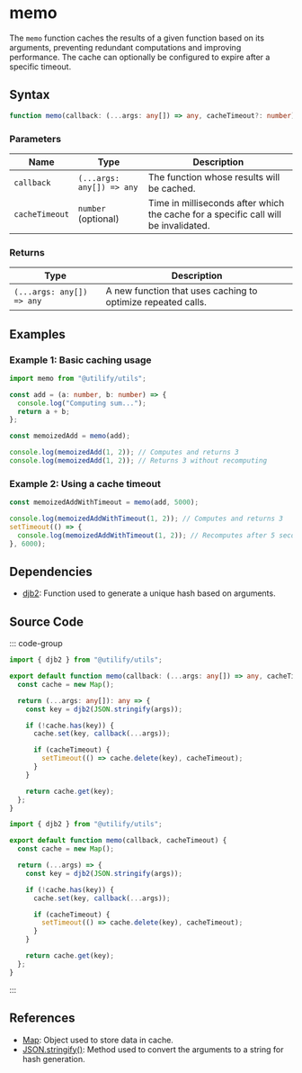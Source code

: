 # memo

The `memo` function caches the results of a given function based on its arguments, preventing redundant computations and improving performance. The cache can optionally be configured to expire after a specific timeout.

## Syntax

```typescript
function memo(callback: (...args: any[]) => any, cacheTimeout?: number): (...args: any[]) => any;
```

### Parameters

| Name           | Type                  | Description                                                                                |
|-----------------|-----------------------|--------------------------------------------------------------------------------------------|
| `callback`      | `(...args: any[]) => any` | The function whose results will be cached.                                                |
| `cacheTimeout`  | `number` (optional)   | Time in milliseconds after which the cache for a specific call will be invalidated.       |

### Returns

| Type             | Description                                             |
|------------------|---------------------------------------------------------|
| `(...args: any[]) => any` | A new function that uses caching to optimize repeated calls. |

## Examples

### Example 1: Basic caching usage

```typescript
import memo from "@utilify/utils";

const add = (a: number, b: number) => {
  console.log("Computing sum...");
  return a + b;
};

const memoizedAdd = memo(add);

console.log(memoizedAdd(1, 2)); // Computes and returns 3
console.log(memoizedAdd(1, 2)); // Returns 3 without recomputing
```

### Example 2: Using a cache timeout

```typescript
const memoizedAddWithTimeout = memo(add, 5000);

console.log(memoizedAddWithTimeout(1, 2)); // Computes and returns 3
setTimeout(() => {
  console.log(memoizedAddWithTimeout(1, 2)); // Recomputes after 5 seconds
}, 6000);
```

## Dependencies

- [djb2](./djb2.md): Function used to generate a unique hash based on arguments.

## Source Code

::: code-group
```typescript
import { djb2 } from "@utilify/utils";

export default function memo(callback: (...args: any[]) => any, cacheTimeout?: number): (...args: any[]) => any {
  const cache = new Map();

  return (...args: any[]): any => {
    const key = djb2(JSON.stringify(args));

    if (!cache.has(key)) {
      cache.set(key, callback(...args));

      if (cacheTimeout) {
        setTimeout(() => cache.delete(key), cacheTimeout);
      }
    }

    return cache.get(key);
  };
}
```

```javascript
import { djb2 } from "@utilify/utils";

export default function memo(callback, cacheTimeout) {
  const cache = new Map();

  return (...args) => {
    const key = djb2(JSON.stringify(args));

    if (!cache.has(key)) {
      cache.set(key, callback(...args));

      if (cacheTimeout) {
        setTimeout(() => cache.delete(key), cacheTimeout);
      }
    }

    return cache.get(key);
  };
}
```
:::

## References

- [Map](https://developer.mozilla.org/en-US/docs/Web/JavaScript/Reference/Global_Objects/Map): Object used to store data in cache.
- [JSON.stringify()](https://developer.mozilla.org/en-US/docs/Web/JavaScript/Reference/Global_Objects/JSON/stringify): Method used to convert the arguments to a string for hash generation.